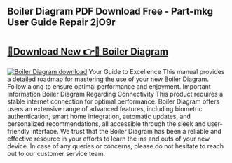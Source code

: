 ## Boiler Diagram PDF Download Free - Part-mkg User Guide Repair 2jO9r

# <h2><a href="http://dfjqgfj.blite.top/?on=Boiler+Diagram">🔗Download New 👉🔴 Boiler Diagram</a></h2>

[![Boiler Diagram download](https://i.imgur.com/lujVjoI.png)](http://dfjqgfj.blite.top/?on=Boiler+Diagram)
Your Guide to Excellence This manual provides a detailed roadmap for mastering the use of your new Boiler Diagram. Follow along to ensure optimal performance and enjoyment. Important Information Boiler Diagram Regarding Connectivity This product requires a stable internet connection for optimal performance. Boiler Diagram offers users an extensive range of advanced features, including biometric authentication, smart home integration, automatic updates, and personalized recommendations, all accessible through the sleek and user-friendly interface. We trust that the Boiler Diagram has been a reliable and effective resource in your efforts to learn the ins and outs of your new device. In case of any queries or concerns, please do not hesitate to reach out to our customer service team.
